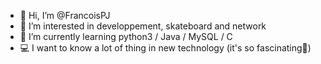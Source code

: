 - 👋 Hi, I’m @FrancoisPJ
- 👀 I’m interested in developpement, skateboard and network
- 🌱 I’m currently learning python3 / Java / MySQL / C
- 💻 I want to know a lot of thing in new technology (it's so fascinating🫡)
<!---
- 💞️ I’m looking to collaborate on ...
- 📫 How to reach me
--->
<!---
FrancoisPJ/FrancoisPJ is a ✨ special ✨ repository because its `README.md` (this file) appears on your GitHub profile.
You can click the Preview link to take a look at your changes.
--->
